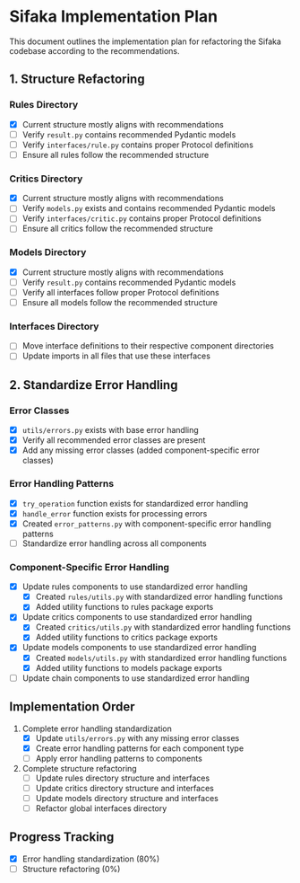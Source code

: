 # Sifaka Implementation Plan

This document outlines the implementation plan for refactoring the Sifaka codebase according to the recommendations.

## 1. Structure Refactoring

### Rules Directory
- [x] Current structure mostly aligns with recommendations
- [ ] Verify `result.py` contains recommended Pydantic models
- [ ] Verify `interfaces/rule.py` contains proper Protocol definitions
- [ ] Ensure all rules follow the recommended structure

### Critics Directory
- [x] Current structure mostly aligns with recommendations
- [ ] Verify `models.py` exists and contains recommended Pydantic models
- [ ] Verify `interfaces/critic.py` contains proper Protocol definitions
- [ ] Ensure all critics follow the recommended structure

### Models Directory
- [x] Current structure mostly aligns with recommendations
- [ ] Verify `result.py` contains recommended Pydantic models
- [ ] Verify all interfaces follow proper Protocol definitions
- [ ] Ensure all models follow the recommended structure

### Interfaces Directory
- [ ] Move interface definitions to their respective component directories
- [ ] Update imports in all files that use these interfaces

## 2. Standardize Error Handling

### Error Classes
- [x] `utils/errors.py` exists with base error handling
- [x] Verify all recommended error classes are present
- [x] Add any missing error classes (added component-specific error classes)

### Error Handling Patterns
- [x] `try_operation` function exists for standardized error handling
- [x] `handle_error` function exists for processing errors
- [x] Created `error_patterns.py` with component-specific error handling patterns
- [ ] Standardize error handling across all components

### Component-Specific Error Handling
- [x] Update rules components to use standardized error handling
  - [x] Created `rules/utils.py` with standardized error handling functions
  - [x] Added utility functions to rules package exports
- [x] Update critics components to use standardized error handling
  - [x] Created `critics/utils.py` with standardized error handling functions
  - [x] Added utility functions to critics package exports
- [x] Update models components to use standardized error handling
  - [x] Created `models/utils.py` with standardized error handling functions
  - [x] Added utility functions to models package exports
- [ ] Update chain components to use standardized error handling

## Implementation Order

1. Complete error handling standardization
   - [x] Update `utils/errors.py` with any missing error classes
   - [x] Create error handling patterns for each component type
   - [ ] Apply error handling patterns to components

2. Complete structure refactoring
   - [ ] Update rules directory structure and interfaces
   - [ ] Update critics directory structure and interfaces
   - [ ] Update models directory structure and interfaces
   - [ ] Refactor global interfaces directory

## Progress Tracking

- [x] Error handling standardization (80%)
- [ ] Structure refactoring (0%)
